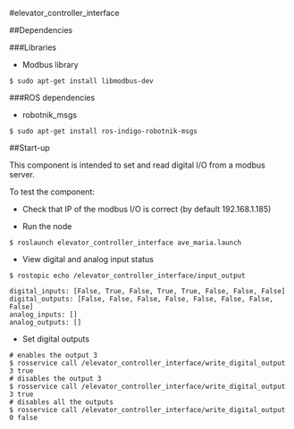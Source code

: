 #elevator_controller_interface

##Dependencies

###Libraries

* Modbus library
``` 
$ sudo apt-get install libmodbus-dev
``` 

###ROS dependencies

* robotnik_msgs
``` 
$ sudo apt-get install ros-indigo-robotnik-msgs
``` 

##Start-up

This component is intended to set and read digital I/O from a modbus server.

To test the component:

* Check that IP of the modbus I/O is correct (by default 192.168.1.185)

* Run the node

``` 
$ roslaunch elevator_controller_interface ave_maria.launch
```

* View digital and analog input status

```
$ rostopic echo /elevator_controller_interface/input_output

digital_inputs: [False, True, False, True, True, False, False, False]
digital_outputs: [False, False, False, False, False, False, False, False]
analog_inputs: []
analog_outputs: []

```

* Set digital outputs

```
# enables the output 3
$ rosservice call /elevator_controller_interface/write_digital_output 3 true
# disables the output 3
$ rosservice call /elevator_controller_interface/write_digital_output 3 true
# disables all the outputs
$ rosservice call /elevator_controller_interface/write_digital_output 0 false
```

